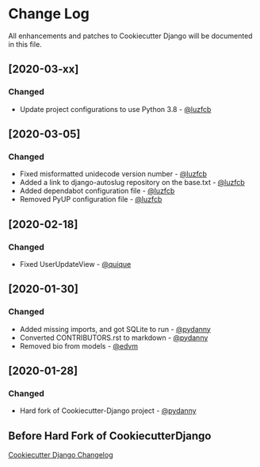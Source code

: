 # Change Log
All enhancements and patches to Cookiecutter Django will be documented in this file.

## [2020-03-xx]
### Changed
- Update project configurations to use Python 3.8 - [@luzfcb](https://github.com/luzfcb)

## [2020-03-05]
### Changed
- Fixed misformatted unidecode version number - [@luzfcb](https://github.com/luzfcb)
- Added a link to django-autoslug repository on the base.txt - [@luzfcb](https://github.com/luzfcb)
- Added dependabot configuration file - [@luzfcb](https://github.com/luzfcb)
- Removed PyUP configuration file - [@luzfcb](https://github.com/luzfcb)

## [2020-02-18]
### Changed
- Fixed UserUpdateView - [@quique](https://github.com/quique)

## [2020-01-30]
### Changed
- Added missing imports, and got SQLite to run - [@pydanny](https://github.com/pydanny)
- Converted CONTRIBUTORS.rst to markdown - [@pydanny](https://github.com/pydanny)
- Removed bio from models - [@edvm](https://github.com)

## [2020-01-28]
### Changed
- Hard fork of Cookiecutter-Django project - [@pydanny](https://github.com/pydanny)

## Before Hard Fork of CookiecutterDjango

[Cookiecutter Django Changelog](https://github.com/pydanny/cookiecutter-django/blob/master/CHANGELOG.md)
